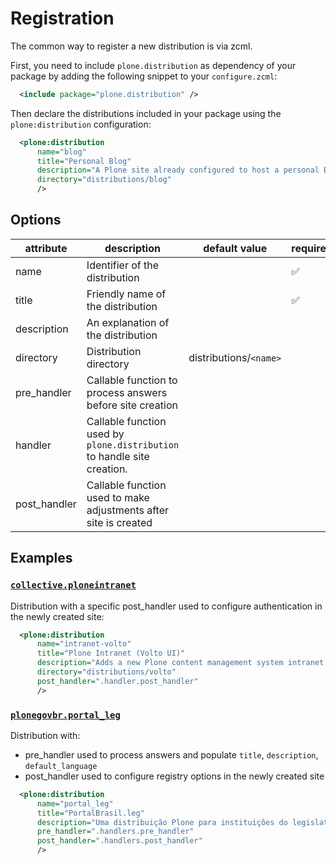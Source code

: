 # Registration

The common way to register a new distribution is via zcml.

First, you need to include `plone.distribution` as dependency of your package by adding the following snippet to your `configure.zcml`:

```xml
  <include package="plone.distribution" />
```

Then declare the distributions included in your package using the `plone:distribution` configuration:

```xml
  <plone:distribution
      name="blog"
      title="Personal Blog"
      description="A Plone site already configured to host a personal Blog."
      directory="distributions/blog"
      />
```

## Options

| attribute | description | default value | required |
|--|--|--|--|
| name | Identifier of the distribution |  | ✅ |
| title | Friendly name of the distribution |  | ✅ |
| description | An explanation of the distribution |  |  |
| directory | Distribution directory | distributions/`<name>` |  |
| pre_handler | Callable function to process answers before site creation |  |  |
| handler | Callable function used by `plone.distribution` to handle site creation. |  |  |
| post_handler | Callable function used to make adjustments after site is created  |  |  |

## Examples

### [`collective.ploneintranet`](https://github.com/collective/collective.ploneintranet/blob/main/src/collective/ploneintranet/distributions.zcml)

Distribution with a specific post_handler used to configure authentication in the newly created site:

```xml
  <plone:distribution
      name="intranet-volto"
      title="Plone Intranet (Volto UI)"
      description="Adds a new Plone content management system intranet using Volto UI."
      directory="distributions/volto"
      post_handler=".handler.post_handler"
      />
```

### [`plonegovbr.portal_leg`](https://github.com/plonegovbr/plonegovbr.portal_leg/blob/main/src/plonegovbr/portal_leg/distributions.zcml)

Distribution with:

* pre_handler used to process answers and populate `title`, `description`, `default_language`
* post_handler used to configure registry options in the newly created site

```xml
  <plone:distribution
      name="portal_leg"
      title="PortalBrasil.leg"
      description="Uma distribuição Plone para instituições do legislativo."
      pre_handler=".handlers.pre_handler"
      post_handler=".handlers.post_handler"
      />
```

